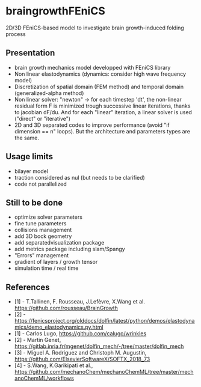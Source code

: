 # braingrowthFEniCS
 2D/3D FEniCS-based model to investigate brain growth-induced folding process
 
## Presentation
- brain growth mechanics model developped with FEniCS library
- Non linear elastodynamics (dynamics: consider high wave frequency model) 
- Discretization of spatial domain (FEM method) and temporal domain (generalized-alpha method)
- Non linear solver: "newton" -> for each timestep 'dt', the non-linear residual form F is minimized trough successive linear iterations, thanks to jacobian dF/du. And for each "linear" iteration, a linear solver is used ("direct" or "iterative")
- 2D and 3D separated codes to improve performance (avoid "if dimension == n" loops). But the architecture and parameters types are the same.

## Usage limits
- bilayer model
- traction considered as nul (but needs to be clarified)
- code not parallelized

## Still to be done
- optimize solver parameters
- fine tune parameters
- collisions management
- add 3D bock geometry
- add separatedvisualization package
- add metrics package including slam/Spangy
- "Errors" management
- gradient of layers / growth tensor
- simulation time / real time

## References
- [1] - T.Tallinen, F. Rousseau, J.Lefèvre, X.Wang et al. https://github.com/rousseau/BrainGrowth
- [2] - https://fenicsproject.org/olddocs/dolfin/latest/python/demos/elastodynamics/demo_elastodynamics.py.html
- [1] - Carlos Lugo, https://github.com/calugo/wrinkles 
- [2] - Martin Genet, https://gitlab.inria.fr/mgenet/dolfin_mech/-/tree/master/dolfin_mech 
- [3] - Miguel A. Rodriguez and Christoph M. Augustin, https://github.com/ElsevierSoftwareX/SOFTX_2018_73
- [4] - S.Wang, K.Garikipati et al., https://github.com/mechanoChem/mechanoChemML/tree/master/mechanoChemML/workflows 

